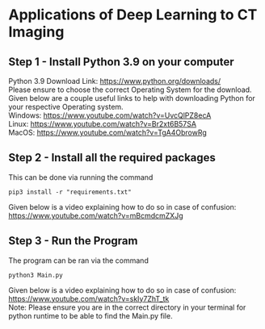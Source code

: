 # Applications of Deep Learning to CT Imaging

## Step 1 - Install Python 3.9 on your computer
Python 3.9 Download Link: https://www.python.org/downloads/  
Please ensure to choose the correct Operating System for the download. Given below are a couple useful links to help with downloading Python for your respective Operating system.  
Windows: https://www.youtube.com/watch?v=UvcQlPZ8ecA  
Linux: https://www.youtube.com/watch?v=Br2xt6B57SA  
MacOS: https://www.youtube.com/watch?v=TgA4ObrowRg  
## Step 2 - Install all the required packages 
This can be done via running the command  
```
pip3 install -r "requirements.txt"
```
Given below is a video explaining how to do so in case of confusion:  
https://www.youtube.com/watch?v=mBcmdcmZXJg
## Step 3 - Run the Program
The program can be ran via the command  
```
python3 Main.py
```
Given below is a video explaining how to do so in case of confusion:  
https://www.youtube.com/watch?v=skIy7ZhT_tk  
Note: Please ensure you are in the correct directory in your terminal for python runtime to be able to find the Main.py file.
